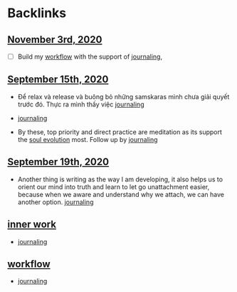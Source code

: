 
# Backlinks
## [November 3rd, 2020](<November 3rd, 2020.md>)
- [ ] Build my [workflow](<workflow.md>) with the support of [journaling](<journaling.md>),

## [September 15th, 2020](<September 15th, 2020.md>)
- Để relax và release và buông bỏ những samskaras mình chưa giải quyết trước đó. Thực ra mình thấy việc [journaling](<journaling.md>)

- [journaling](<journaling.md>)

- By these, top priority and direct practice are meditation as its support the [soul evolution](<soul evolution.md>) most. Follow up by [journaling](<journaling.md>)

## [September 19th, 2020](<September 19th, 2020.md>)
- Another thing is writing as the way I am developing, it also helps us to orient our mind into truth and learn to let go unattachment easier, because when we aware and understand why we attach, we can have another option. [journaling](<journaling.md>)

## [inner work](<inner work.md>)
- [journaling](<journaling.md>)

## [workflow](<workflow.md>)
- [journaling](<journaling.md>)

